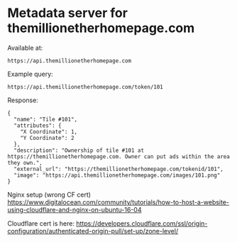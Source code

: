 # Metadata server for themillionetherhomepage.com

Available at:
```
https://api.themillionetherhomepage.com
```

Example query:
```
https://api.themillionetherhomepage.com/token/101
```

Response:
```
{
  "name": "Tile #101",
  "attributes": {
    "X Coordinate": 1,
    "Y Coordinate": 2
  },
  "description": "Ownership of tile #101 at https://themillionetherhomepage.com. Owner can put ads within the area they own.",
  "external_url": "https://themillionetherhomepage.com/tokenid/101",
  "image": "https://api.themillionetherhomepage.com/images/101.png"
}
```

Nginx setup (wrong CF cert)
https://www.digitalocean.com/community/tutorials/how-to-host-a-website-using-cloudflare-and-nginx-on-ubuntu-16-04

Cloudflare cert is here:
https://developers.cloudflare.com/ssl/origin-configuration/authenticated-origin-pull/set-up/zone-level/